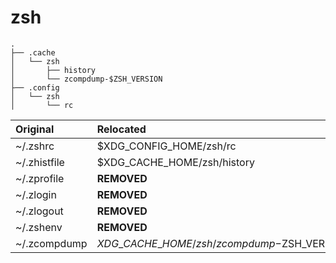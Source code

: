 # zsh

```
.
├── .cache
│   └── zsh
│       ├── history
│       └── zcompdump-$ZSH_VERSION
├── .config
│   └── zsh
│       └── rc
```

| Original     | Relocated                                     |
|:-------------|:----------------------------------------------|
| ~/.zshrc     | $XDG\_CONFIG\_HOME/zsh/rc                     |
| ~/.zhistfile | $XDG\_CACHE\_HOME/zsh/history                 |
| ~/.zprofile  | **REMOVED**                                   |
| ~/.zlogin    | **REMOVED**                                   |
| ~/.zlogout   | **REMOVED**                                   |
| ~/.zshenv    | **REMOVED**                                   |
| ~/.zcompdump | $XDG\_CACHE\_HOME/zsh/zcompdump-$ZSH\_VERSION |
